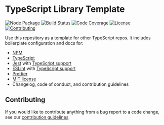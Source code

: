 # TypeScript Library Template

[![Node Package](https://img.shields.io/npm/v/{packageName})](https://npmjs.org/{packageName})
[![Build Status](https://img.shields.io/github/workflow/status/{owner}/{repo}/{buildName})](https://github.com/{owner}/{repo?/actions/workflows/{fileName}.yaml)
[![Code Coverage](https://img.shields.io/codecov/c/github/{owner}/{repo})](https://codecov.io/gh/{owner}/{repo})
[![License](https://img.shields.io/github/license/{owner}/{repo})](LICENSE)
[![Contributing](https://img.shields.io/badge/contributions-welcome-brightgreen.svg)](CONTRIBUTING.md)

Use this repository as a template for other TypeScript repos.
It includes boilerplate configuration and docs for:

- [NPM](https://www.npmjs.com/)
- [TypeScript](https://www.typescriptlang.org/)
- [Jest](https://jestjs.io/) with [TypeScript support](https://kulshekhar.github.io/ts-jest/)
- [ESLint](https://eslint.org/) with [TypeScript support](https://typescript-eslint.io/)
- [Prettier](https://prettier.io/)
- [MIT license](https://choosealicense.com/licenses/mit/)
- Changelog, code of conduct, and contribution guidelines

## Contributing

If you would like to contribute anything from a bug report to a code change, see
our [contribution guidelines](CONTRIBUTING.md).
